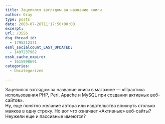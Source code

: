 ```yaml
---
title: Зацепился взглядом за название книги
author: Gray
type: posts
date: 2003-07-28T11:17:50+00:00
excerpt:
url: /3556
dsq_thread_id:
  - 1795212371
esml_socialcount_LAST_UPDATED:
  - 1497237962
essb_cache_expire:
  - 1615998691
categories:
  - Uncategorized

---
```








Зацепился взглядом за название книги в магазине &#8212; &#171;Практика использования PHP, Perl, Apache и MySQL при создании активных веб-сайтов&#187;.  
Ну, еще понятно желание автора или издательства впихнуть столько маяков в одну строку. Но вот что означает &#171;Активные&#187; веб-сайты? Неужели еще и пассивные имеются?